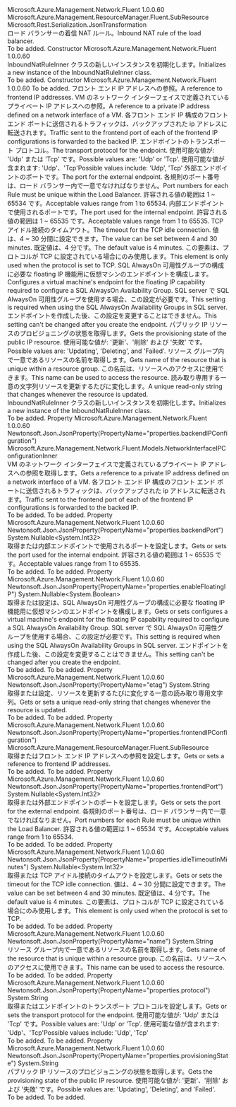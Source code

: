 <Type Name="InboundNatRuleInner" FullName="Microsoft.Azure.Management.Network.Fluent.Models.InboundNatRuleInner">
  <TypeSignature Language="C#" Value="public class InboundNatRuleInner : Microsoft.Azure.Management.ResourceManager.Fluent.SubResource" />
  <TypeSignature Language="ILAsm" Value=".class public auto ansi beforefieldinit InboundNatRuleInner extends Microsoft.Azure.Management.ResourceManager.Fluent.SubResource" />
  <TypeSignature Language="DocId" Value="T:Microsoft.Azure.Management.Network.Fluent.Models.InboundNatRuleInner" />
  <TypeSignature Language="VB.NET" Value="Public Class InboundNatRuleInner&#xA;Inherits SubResource" />
  <TypeSignature Language="F#" Value="type InboundNatRuleInner = class&#xA;    inherit SubResource" />
  <AssemblyInfo>
    <AssemblyName>Microsoft.Azure.Management.Network.Fluent</AssemblyName>
    <AssemblyVersion>1.0.0.60</AssemblyVersion>
  </AssemblyInfo>
  <Base>
    <BaseTypeName>Microsoft.Azure.Management.ResourceManager.Fluent.SubResource</BaseTypeName>
  </Base>
  <Interfaces />
  <Attributes>
    <Attribute>
      <AttributeName>Microsoft.Rest.Serialization.JsonTransformation</AttributeName>
    </Attribute>
  </Attributes>
  <Docs>
    <summary>
            <span data-ttu-id="79a68-101">ロード バランサーの着信 NAT ルール。</span><span class="sxs-lookup"><span data-stu-id="79a68-101">Inbound NAT rule of the load balancer.</span></span>
            </summary>
    <remarks>To be added.</remarks>
  </Docs>
  <Members>
    <Member MemberName=".ctor">
      <MemberSignature Language="C#" Value="public InboundNatRuleInner ();" />
      <MemberSignature Language="ILAsm" Value=".method public hidebysig specialname rtspecialname instance void .ctor() cil managed" />
      <MemberSignature Language="DocId" Value="M:Microsoft.Azure.Management.Network.Fluent.Models.InboundNatRuleInner.#ctor" />
      <MemberSignature Language="VB.NET" Value="Public Sub New ()" />
      <MemberType>Constructor</MemberType>
      <AssemblyInfo>
        <AssemblyName>Microsoft.Azure.Management.Network.Fluent</AssemblyName>
        <AssemblyVersion>1.0.0.60</AssemblyVersion>
      </AssemblyInfo>
      <Parameters />
      <Docs>
        <summary>
            <span data-ttu-id="79a68-102">InboundNatRuleInner クラスの新しいインスタンスを初期化します。</span><span class="sxs-lookup"><span data-stu-id="79a68-102">Initializes a new instance of the InboundNatRuleInner class.</span></span>
            </summary>
        <remarks>To be added.</remarks>
      </Docs>
    </Member>
    <Member MemberName=".ctor">
      <MemberSignature Language="C#" Value="public InboundNatRuleInner (string id = null, Microsoft.Azure.Management.ResourceManager.Fluent.SubResource frontendIPConfiguration = null, Microsoft.Azure.Management.Network.Fluent.Models.NetworkInterfaceIPConfigurationInner backendIPConfiguration = null, string protocol = null, Nullable&lt;int&gt; frontendPort = null, Nullable&lt;int&gt; backendPort = null, Nullable&lt;int&gt; idleTimeoutInMinutes = null, Nullable&lt;bool&gt; enableFloatingIP = null, string provisioningState = null, string name = null, string etag = null);" />
      <MemberSignature Language="ILAsm" Value=".method public hidebysig specialname rtspecialname instance void .ctor(string id, class Microsoft.Azure.Management.ResourceManager.Fluent.SubResource frontendIPConfiguration, class Microsoft.Azure.Management.Network.Fluent.Models.NetworkInterfaceIPConfigurationInner backendIPConfiguration, string protocol, valuetype System.Nullable`1&lt;int32&gt; frontendPort, valuetype System.Nullable`1&lt;int32&gt; backendPort, valuetype System.Nullable`1&lt;int32&gt; idleTimeoutInMinutes, valuetype System.Nullable`1&lt;bool&gt; enableFloatingIP, string provisioningState, string name, string etag) cil managed" />
      <MemberSignature Language="DocId" Value="M:Microsoft.Azure.Management.Network.Fluent.Models.InboundNatRuleInner.#ctor(System.String,Microsoft.Azure.Management.ResourceManager.Fluent.SubResource,Microsoft.Azure.Management.Network.Fluent.Models.NetworkInterfaceIPConfigurationInner,System.String,System.Nullable{System.Int32},System.Nullable{System.Int32},System.Nullable{System.Int32},System.Nullable{System.Boolean},System.String,System.String,System.String)" />
      <MemberSignature Language="VB.NET" Value="Public Sub New (Optional id As String = null, Optional frontendIPConfiguration As SubResource = null, Optional backendIPConfiguration As NetworkInterfaceIPConfigurationInner = null, Optional protocol As String = null, Optional frontendPort As Nullable(Of Integer) = null, Optional backendPort As Nullable(Of Integer) = null, Optional idleTimeoutInMinutes As Nullable(Of Integer) = null, Optional enableFloatingIP As Nullable(Of Boolean) = null, Optional provisioningState As String = null, Optional name As String = null, Optional etag As String = null)" />
      <MemberSignature Language="F#" Value="new Microsoft.Azure.Management.Network.Fluent.Models.InboundNatRuleInner : string * Microsoft.Azure.Management.ResourceManager.Fluent.SubResource * Microsoft.Azure.Management.Network.Fluent.Models.NetworkInterfaceIPConfigurationInner * string * Nullable&lt;int&gt; * Nullable&lt;int&gt; * Nullable&lt;int&gt; * Nullable&lt;bool&gt; * string * string * string -&gt; Microsoft.Azure.Management.Network.Fluent.Models.InboundNatRuleInner" Usage="new Microsoft.Azure.Management.Network.Fluent.Models.InboundNatRuleInner (id, frontendIPConfiguration, backendIPConfiguration, protocol, frontendPort, backendPort, idleTimeoutInMinutes, enableFloatingIP, provisioningState, name, etag)" />
      <MemberType>Constructor</MemberType>
      <AssemblyInfo>
        <AssemblyName>Microsoft.Azure.Management.Network.Fluent</AssemblyName>
        <AssemblyVersion>1.0.0.60</AssemblyVersion>
      </AssemblyInfo>
      <Parameters>
        <Parameter Name="id" Type="System.String" />
        <Parameter Name="frontendIPConfiguration" Type="Microsoft.Azure.Management.ResourceManager.Fluent.SubResource" />
        <Parameter Name="backendIPConfiguration" Type="Microsoft.Azure.Management.Network.Fluent.Models.NetworkInterfaceIPConfigurationInner" />
        <Parameter Name="protocol" Type="System.String" />
        <Parameter Name="frontendPort" Type="System.Nullable&lt;System.Int32&gt;" />
        <Parameter Name="backendPort" Type="System.Nullable&lt;System.Int32&gt;" />
        <Parameter Name="idleTimeoutInMinutes" Type="System.Nullable&lt;System.Int32&gt;" />
        <Parameter Name="enableFloatingIP" Type="System.Nullable&lt;System.Boolean&gt;" />
        <Parameter Name="provisioningState" Type="System.String" />
        <Parameter Name="name" Type="System.String" />
        <Parameter Name="etag" Type="System.String" />
      </Parameters>
      <Docs>
        <param name="id">To be added.</param>
        <param name="frontendIPConfiguration"><span data-ttu-id="79a68-103">フロント エンド IP アドレスへの参照。</span><span class="sxs-lookup"><span data-stu-id="79a68-103">A reference to frontend IP addresses.</span></span></param>
        <param name="backendIPConfiguration"><span data-ttu-id="79a68-104">VM のネットワーク インターフェイスで定義されているプライベート IP アドレスへの参照。</span><span class="sxs-lookup"><span data-stu-id="79a68-104">A reference to a private IP address defined on a network interface of a VM.</span></span> <span data-ttu-id="79a68-105">各フロント エンド IP 構成のフロント エンド ポートに送信されるトラフィックは、バックアップされた ip アドレスに転送されます。</span><span class="sxs-lookup"><span data-stu-id="79a68-105">Traffic sent to the frontend port of each of the frontend IP configurations is forwarded to the backed IP.</span></span></param>
        <param name="protocol"><span data-ttu-id="79a68-106">エンドポイントのトランスポート プロトコル。</span><span class="sxs-lookup"><span data-stu-id="79a68-106">The transport protocol for the endpoint.</span></span>
            <span data-ttu-id="79a68-107">使用可能な値が: 'Udp' または 'Tcp' です。</span><span class="sxs-lookup"><span data-stu-id="79a68-107">Possible values are: 'Udp' or 'Tcp'.</span></span> <span data-ttu-id="79a68-108">使用可能な値が含まれます: 'Udp'、'Tcp'</span><span class="sxs-lookup"><span data-stu-id="79a68-108">Possible values include: 'Udp', 'Tcp'</span></span></param>
        <param name="frontendPort"><span data-ttu-id="79a68-109">外部エンドポイントのポートです。</span><span class="sxs-lookup"><span data-stu-id="79a68-109">The port for the external endpoint.</span></span> <span data-ttu-id="79a68-110">各規則のポート番号は、ロード バランサー内で一意でなければなりません。</span><span class="sxs-lookup"><span data-stu-id="79a68-110">Port numbers for each Rule must be unique within the Load Balancer.</span></span>
            <span data-ttu-id="79a68-111">許容される値の範囲は 1 ~ 65534 です。</span><span class="sxs-lookup"><span data-stu-id="79a68-111">Acceptable values range from 1 to 65534.</span></span></param>
        <param name="backendPort"><span data-ttu-id="79a68-112">内部エンドポイントで使用されるポートです。</span><span class="sxs-lookup"><span data-stu-id="79a68-112">The port used for the internal endpoint.</span></span>
            <span data-ttu-id="79a68-113">許容される値の範囲は 1 ~ 65535 です。</span><span class="sxs-lookup"><span data-stu-id="79a68-113">Acceptable values range from 1 to 65535.</span></span></param>
        <param name="idleTimeoutInMinutes"><span data-ttu-id="79a68-114">TCP アイドル接続のタイムアウト。</span><span class="sxs-lookup"><span data-stu-id="79a68-114">The timeout for the TCP idle connection.</span></span> <span data-ttu-id="79a68-115">値は、4 ~ 30 分間に設定できます。</span><span class="sxs-lookup"><span data-stu-id="79a68-115">The value can be set between 4 and 30 minutes.</span></span> <span data-ttu-id="79a68-116">既定値は、4 分です。</span><span class="sxs-lookup"><span data-stu-id="79a68-116">The default value is 4 minutes.</span></span> <span data-ttu-id="79a68-117">この要素は、プロトコルが TCP に設定されている場合にのみ使用します。</span><span class="sxs-lookup"><span data-stu-id="79a68-117">This element is only used when the protocol is set to TCP.</span></span></param>
        <param name="enableFloatingIP"><span data-ttu-id="79a68-118">SQL AlwaysOn 可用性グループの構成に必要な floating IP 機能用に仮想マシンのエンドポイントを構成します。</span><span class="sxs-lookup"><span data-stu-id="79a68-118">Configures a virtual machine's endpoint for the floating IP capability required to configure a SQL AlwaysOn Availability Group.</span></span> <span data-ttu-id="79a68-119">SQL server で SQL AlwaysOn 可用性グループを使用する場合、この設定が必要です。</span><span class="sxs-lookup"><span data-stu-id="79a68-119">This setting is required when using the SQL AlwaysOn Availability Groups in SQL server.</span></span> <span data-ttu-id="79a68-120">エンドポイントを作成した後、この設定を変更することはできません。</span><span class="sxs-lookup"><span data-stu-id="79a68-120">This setting can't be changed after you create the endpoint.</span></span></param>
        <param name="provisioningState"><span data-ttu-id="79a68-121">パブリック IP リソースのプロビジョニングの状態を取得します。</span><span class="sxs-lookup"><span data-stu-id="79a68-121">Gets the provisioning state of the public IP resource.</span></span> <span data-ttu-id="79a68-122">使用可能な値が: '更新'、'削除' および '失敗' です。</span><span class="sxs-lookup"><span data-stu-id="79a68-122">Possible values are: 'Updating', 'Deleting', and 'Failed'.</span></span></param>
        <param name="name"><span data-ttu-id="79a68-123">リソース グループ内で一意であるリソースの名前を取得します。</span><span class="sxs-lookup"><span data-stu-id="79a68-123">Gets name of the resource that is unique within a resource group.</span></span> <span data-ttu-id="79a68-124">この名前は、リソースへのアクセスに使用できます。</span><span class="sxs-lookup"><span data-stu-id="79a68-124">This name can be used to access the resource.</span></span></param>
        <param name="etag"><span data-ttu-id="79a68-125">読み取り専用する一意の文字列リソースを更新するたびに変化します。</span><span class="sxs-lookup"><span data-stu-id="79a68-125">A unique read-only string that changes whenever the resource is updated.</span></span></param>
        <summary>
            <span data-ttu-id="79a68-126">InboundNatRuleInner クラスの新しいインスタンスを初期化します。</span><span class="sxs-lookup"><span data-stu-id="79a68-126">Initializes a new instance of the InboundNatRuleInner class.</span></span>
            </summary>
        <remarks>To be added.</remarks>
      </Docs>
    </Member>
    <Member MemberName="BackendIPConfiguration">
      <MemberSignature Language="C#" Value="public Microsoft.Azure.Management.Network.Fluent.Models.NetworkInterfaceIPConfigurationInner BackendIPConfiguration { get; }" />
      <MemberSignature Language="ILAsm" Value=".property instance class Microsoft.Azure.Management.Network.Fluent.Models.NetworkInterfaceIPConfigurationInner BackendIPConfiguration" />
      <MemberSignature Language="DocId" Value="P:Microsoft.Azure.Management.Network.Fluent.Models.InboundNatRuleInner.BackendIPConfiguration" />
      <MemberSignature Language="VB.NET" Value="Public ReadOnly Property BackendIPConfiguration As NetworkInterfaceIPConfigurationInner" />
      <MemberSignature Language="F#" Value="member this.BackendIPConfiguration : Microsoft.Azure.Management.Network.Fluent.Models.NetworkInterfaceIPConfigurationInner" Usage="Microsoft.Azure.Management.Network.Fluent.Models.InboundNatRuleInner.BackendIPConfiguration" />
      <MemberType>Property</MemberType>
      <AssemblyInfo>
        <AssemblyName>Microsoft.Azure.Management.Network.Fluent</AssemblyName>
        <AssemblyVersion>1.0.0.60</AssemblyVersion>
      </AssemblyInfo>
      <Attributes>
        <Attribute>
          <AttributeName>Newtonsoft.Json.JsonProperty(PropertyName="properties.backendIPConfiguration")</AttributeName>
        </Attribute>
      </Attributes>
      <ReturnValue>
        <ReturnType>Microsoft.Azure.Management.Network.Fluent.Models.NetworkInterfaceIPConfigurationInner</ReturnType>
      </ReturnValue>
      <Docs>
        <summary>
            <span data-ttu-id="79a68-127">VM のネットワーク インターフェイスで定義されているプライベート IP アドレスへの参照を取得します。</span><span class="sxs-lookup"><span data-stu-id="79a68-127">Gets a reference to a private IP address defined on a network interface of a VM.</span></span> <span data-ttu-id="79a68-128">各フロント エンド IP 構成のフロント エンド ポートに送信されるトラフィックは、バックアップされた ip アドレスに転送されます。</span><span class="sxs-lookup"><span data-stu-id="79a68-128">Traffic sent to the frontend port of each of the frontend IP configurations is forwarded to the backed IP.</span></span>
            </summary>
        <value>To be added.</value>
        <remarks>To be added.</remarks>
      </Docs>
    </Member>
    <Member MemberName="BackendPort">
      <MemberSignature Language="C#" Value="public Nullable&lt;int&gt; BackendPort { get; set; }" />
      <MemberSignature Language="ILAsm" Value=".property instance valuetype System.Nullable`1&lt;int32&gt; BackendPort" />
      <MemberSignature Language="DocId" Value="P:Microsoft.Azure.Management.Network.Fluent.Models.InboundNatRuleInner.BackendPort" />
      <MemberSignature Language="VB.NET" Value="Public Property BackendPort As Nullable(Of Integer)" />
      <MemberSignature Language="F#" Value="member this.BackendPort : Nullable&lt;int&gt; with get, set" Usage="Microsoft.Azure.Management.Network.Fluent.Models.InboundNatRuleInner.BackendPort" />
      <MemberType>Property</MemberType>
      <AssemblyInfo>
        <AssemblyName>Microsoft.Azure.Management.Network.Fluent</AssemblyName>
        <AssemblyVersion>1.0.0.60</AssemblyVersion>
      </AssemblyInfo>
      <Attributes>
        <Attribute>
          <AttributeName>Newtonsoft.Json.JsonProperty(PropertyName="properties.backendPort")</AttributeName>
        </Attribute>
      </Attributes>
      <ReturnValue>
        <ReturnType>System.Nullable&lt;System.Int32&gt;</ReturnType>
      </ReturnValue>
      <Docs>
        <summary>
            <span data-ttu-id="79a68-129">取得または内部エンドポイントで使用されるポートを設定します。</span><span class="sxs-lookup"><span data-stu-id="79a68-129">Gets or sets the port used for the internal endpoint.</span></span> <span data-ttu-id="79a68-130">許容される値の範囲は 1 ~ 65535 です。</span><span class="sxs-lookup"><span data-stu-id="79a68-130">Acceptable values range from 1 to 65535.</span></span>
            </summary>
        <value>To be added.</value>
        <remarks>To be added.</remarks>
      </Docs>
    </Member>
    <Member MemberName="EnableFloatingIP">
      <MemberSignature Language="C#" Value="public Nullable&lt;bool&gt; EnableFloatingIP { get; set; }" />
      <MemberSignature Language="ILAsm" Value=".property instance valuetype System.Nullable`1&lt;bool&gt; EnableFloatingIP" />
      <MemberSignature Language="DocId" Value="P:Microsoft.Azure.Management.Network.Fluent.Models.InboundNatRuleInner.EnableFloatingIP" />
      <MemberSignature Language="VB.NET" Value="Public Property EnableFloatingIP As Nullable(Of Boolean)" />
      <MemberSignature Language="F#" Value="member this.EnableFloatingIP : Nullable&lt;bool&gt; with get, set" Usage="Microsoft.Azure.Management.Network.Fluent.Models.InboundNatRuleInner.EnableFloatingIP" />
      <MemberType>Property</MemberType>
      <AssemblyInfo>
        <AssemblyName>Microsoft.Azure.Management.Network.Fluent</AssemblyName>
        <AssemblyVersion>1.0.0.60</AssemblyVersion>
      </AssemblyInfo>
      <Attributes>
        <Attribute>
          <AttributeName>Newtonsoft.Json.JsonProperty(PropertyName="properties.enableFloatingIP")</AttributeName>
        </Attribute>
      </Attributes>
      <ReturnValue>
        <ReturnType>System.Nullable&lt;System.Boolean&gt;</ReturnType>
      </ReturnValue>
      <Docs>
        <summary>
            <span data-ttu-id="79a68-131">取得または設定は、SQL AlwaysOn 可用性グループの構成に必要な floating IP 機能用に仮想マシンのエンドポイントを構成します。</span><span class="sxs-lookup"><span data-stu-id="79a68-131">Gets or sets configures a virtual machine's endpoint for the floating IP capability required to configure a SQL AlwaysOn Availability Group.</span></span> <span data-ttu-id="79a68-132">SQL server で SQL AlwaysOn 可用性グループを使用する場合、この設定が必要です。</span><span class="sxs-lookup"><span data-stu-id="79a68-132">This setting is required when using the SQL AlwaysOn Availability Groups in SQL server.</span></span> <span data-ttu-id="79a68-133">エンドポイントを作成した後、この設定を変更することはできません。</span><span class="sxs-lookup"><span data-stu-id="79a68-133">This setting can't be changed after you create the endpoint.</span></span>
            </summary>
        <value>To be added.</value>
        <remarks>To be added.</remarks>
      </Docs>
    </Member>
    <Member MemberName="Etag">
      <MemberSignature Language="C#" Value="public string Etag { get; set; }" />
      <MemberSignature Language="ILAsm" Value=".property instance string Etag" />
      <MemberSignature Language="DocId" Value="P:Microsoft.Azure.Management.Network.Fluent.Models.InboundNatRuleInner.Etag" />
      <MemberSignature Language="VB.NET" Value="Public Property Etag As String" />
      <MemberSignature Language="F#" Value="member this.Etag : string with get, set" Usage="Microsoft.Azure.Management.Network.Fluent.Models.InboundNatRuleInner.Etag" />
      <MemberType>Property</MemberType>
      <AssemblyInfo>
        <AssemblyName>Microsoft.Azure.Management.Network.Fluent</AssemblyName>
        <AssemblyVersion>1.0.0.60</AssemblyVersion>
      </AssemblyInfo>
      <Attributes>
        <Attribute>
          <AttributeName>Newtonsoft.Json.JsonProperty(PropertyName="etag")</AttributeName>
        </Attribute>
      </Attributes>
      <ReturnValue>
        <ReturnType>System.String</ReturnType>
      </ReturnValue>
      <Docs>
        <summary>
            <span data-ttu-id="79a68-134">取得または設定、リソースを更新するたびに変化する一意の読み取り専用文字列。</span><span class="sxs-lookup"><span data-stu-id="79a68-134">Gets or sets a unique read-only string that changes whenever the resource is updated.</span></span>
            </summary>
        <value>To be added.</value>
        <remarks>To be added.</remarks>
      </Docs>
    </Member>
    <Member MemberName="FrontendIPConfiguration">
      <MemberSignature Language="C#" Value="public Microsoft.Azure.Management.ResourceManager.Fluent.SubResource FrontendIPConfiguration { get; set; }" />
      <MemberSignature Language="ILAsm" Value=".property instance class Microsoft.Azure.Management.ResourceManager.Fluent.SubResource FrontendIPConfiguration" />
      <MemberSignature Language="DocId" Value="P:Microsoft.Azure.Management.Network.Fluent.Models.InboundNatRuleInner.FrontendIPConfiguration" />
      <MemberSignature Language="VB.NET" Value="Public Property FrontendIPConfiguration As SubResource" />
      <MemberSignature Language="F#" Value="member this.FrontendIPConfiguration : Microsoft.Azure.Management.ResourceManager.Fluent.SubResource with get, set" Usage="Microsoft.Azure.Management.Network.Fluent.Models.InboundNatRuleInner.FrontendIPConfiguration" />
      <MemberType>Property</MemberType>
      <AssemblyInfo>
        <AssemblyName>Microsoft.Azure.Management.Network.Fluent</AssemblyName>
        <AssemblyVersion>1.0.0.60</AssemblyVersion>
      </AssemblyInfo>
      <Attributes>
        <Attribute>
          <AttributeName>Newtonsoft.Json.JsonProperty(PropertyName="properties.frontendIPConfiguration")</AttributeName>
        </Attribute>
      </Attributes>
      <ReturnValue>
        <ReturnType>Microsoft.Azure.Management.ResourceManager.Fluent.SubResource</ReturnType>
      </ReturnValue>
      <Docs>
        <summary>
            <span data-ttu-id="79a68-135">取得またはフロント エンド IP アドレスへの参照を設定します。</span><span class="sxs-lookup"><span data-stu-id="79a68-135">Gets or sets a reference to frontend IP addresses.</span></span>
            </summary>
        <value>To be added.</value>
        <remarks>To be added.</remarks>
      </Docs>
    </Member>
    <Member MemberName="FrontendPort">
      <MemberSignature Language="C#" Value="public Nullable&lt;int&gt; FrontendPort { get; set; }" />
      <MemberSignature Language="ILAsm" Value=".property instance valuetype System.Nullable`1&lt;int32&gt; FrontendPort" />
      <MemberSignature Language="DocId" Value="P:Microsoft.Azure.Management.Network.Fluent.Models.InboundNatRuleInner.FrontendPort" />
      <MemberSignature Language="VB.NET" Value="Public Property FrontendPort As Nullable(Of Integer)" />
      <MemberSignature Language="F#" Value="member this.FrontendPort : Nullable&lt;int&gt; with get, set" Usage="Microsoft.Azure.Management.Network.Fluent.Models.InboundNatRuleInner.FrontendPort" />
      <MemberType>Property</MemberType>
      <AssemblyInfo>
        <AssemblyName>Microsoft.Azure.Management.Network.Fluent</AssemblyName>
        <AssemblyVersion>1.0.0.60</AssemblyVersion>
      </AssemblyInfo>
      <Attributes>
        <Attribute>
          <AttributeName>Newtonsoft.Json.JsonProperty(PropertyName="properties.frontendPort")</AttributeName>
        </Attribute>
      </Attributes>
      <ReturnValue>
        <ReturnType>System.Nullable&lt;System.Int32&gt;</ReturnType>
      </ReturnValue>
      <Docs>
        <summary>
            <span data-ttu-id="79a68-136">取得または外部エンドポイントのポートを設定します。</span><span class="sxs-lookup"><span data-stu-id="79a68-136">Gets or sets the port for the external endpoint.</span></span> <span data-ttu-id="79a68-137">各規則のポート番号は、ロード バランサー内で一意でなければなりません。</span><span class="sxs-lookup"><span data-stu-id="79a68-137">Port numbers for each Rule must be unique within the Load Balancer.</span></span> <span data-ttu-id="79a68-138">許容される値の範囲は 1 ~ 65534 です。</span><span class="sxs-lookup"><span data-stu-id="79a68-138">Acceptable values range from 1 to 65534.</span></span>
            </summary>
        <value>To be added.</value>
        <remarks>To be added.</remarks>
      </Docs>
    </Member>
    <Member MemberName="IdleTimeoutInMinutes">
      <MemberSignature Language="C#" Value="public Nullable&lt;int&gt; IdleTimeoutInMinutes { get; set; }" />
      <MemberSignature Language="ILAsm" Value=".property instance valuetype System.Nullable`1&lt;int32&gt; IdleTimeoutInMinutes" />
      <MemberSignature Language="DocId" Value="P:Microsoft.Azure.Management.Network.Fluent.Models.InboundNatRuleInner.IdleTimeoutInMinutes" />
      <MemberSignature Language="VB.NET" Value="Public Property IdleTimeoutInMinutes As Nullable(Of Integer)" />
      <MemberSignature Language="F#" Value="member this.IdleTimeoutInMinutes : Nullable&lt;int&gt; with get, set" Usage="Microsoft.Azure.Management.Network.Fluent.Models.InboundNatRuleInner.IdleTimeoutInMinutes" />
      <MemberType>Property</MemberType>
      <AssemblyInfo>
        <AssemblyName>Microsoft.Azure.Management.Network.Fluent</AssemblyName>
        <AssemblyVersion>1.0.0.60</AssemblyVersion>
      </AssemblyInfo>
      <Attributes>
        <Attribute>
          <AttributeName>Newtonsoft.Json.JsonProperty(PropertyName="properties.idleTimeoutInMinutes")</AttributeName>
        </Attribute>
      </Attributes>
      <ReturnValue>
        <ReturnType>System.Nullable&lt;System.Int32&gt;</ReturnType>
      </ReturnValue>
      <Docs>
        <summary>
            <span data-ttu-id="79a68-139">取得または TCP アイドル接続のタイムアウトを設定します。</span><span class="sxs-lookup"><span data-stu-id="79a68-139">Gets or sets the timeout for the TCP idle connection.</span></span> <span data-ttu-id="79a68-140">値は、4 ~ 30 分間に設定できます。</span><span class="sxs-lookup"><span data-stu-id="79a68-140">The value can be set between 4 and 30 minutes.</span></span> <span data-ttu-id="79a68-141">既定値は、4 分です。</span><span class="sxs-lookup"><span data-stu-id="79a68-141">The default value is 4 minutes.</span></span>
            <span data-ttu-id="79a68-142">この要素は、プロトコルが TCP に設定されている場合にのみ使用します。</span><span class="sxs-lookup"><span data-stu-id="79a68-142">This element is only used when the protocol is set to TCP.</span></span>
            </summary>
        <value>To be added.</value>
        <remarks>To be added.</remarks>
      </Docs>
    </Member>
    <Member MemberName="Name">
      <MemberSignature Language="C#" Value="public string Name { get; set; }" />
      <MemberSignature Language="ILAsm" Value=".property instance string Name" />
      <MemberSignature Language="DocId" Value="P:Microsoft.Azure.Management.Network.Fluent.Models.InboundNatRuleInner.Name" />
      <MemberSignature Language="VB.NET" Value="Public Property Name As String" />
      <MemberSignature Language="F#" Value="member this.Name : string with get, set" Usage="Microsoft.Azure.Management.Network.Fluent.Models.InboundNatRuleInner.Name" />
      <MemberType>Property</MemberType>
      <AssemblyInfo>
        <AssemblyName>Microsoft.Azure.Management.Network.Fluent</AssemblyName>
        <AssemblyVersion>1.0.0.60</AssemblyVersion>
      </AssemblyInfo>
      <Attributes>
        <Attribute>
          <AttributeName>Newtonsoft.Json.JsonProperty(PropertyName="name")</AttributeName>
        </Attribute>
      </Attributes>
      <ReturnValue>
        <ReturnType>System.String</ReturnType>
      </ReturnValue>
      <Docs>
        <summary>
            <span data-ttu-id="79a68-143">リソース グループ内で一意であるリソースの名前を取得します。</span><span class="sxs-lookup"><span data-stu-id="79a68-143">Gets name of the resource that is unique within a resource group.</span></span>
            <span data-ttu-id="79a68-144">この名前は、リソースへのアクセスに使用できます。</span><span class="sxs-lookup"><span data-stu-id="79a68-144">This name can be used to access the resource.</span></span>
            </summary>
        <value>To be added.</value>
        <remarks>To be added.</remarks>
      </Docs>
    </Member>
    <Member MemberName="Protocol">
      <MemberSignature Language="C#" Value="public string Protocol { get; set; }" />
      <MemberSignature Language="ILAsm" Value=".property instance string Protocol" />
      <MemberSignature Language="DocId" Value="P:Microsoft.Azure.Management.Network.Fluent.Models.InboundNatRuleInner.Protocol" />
      <MemberSignature Language="VB.NET" Value="Public Property Protocol As String" />
      <MemberSignature Language="F#" Value="member this.Protocol : string with get, set" Usage="Microsoft.Azure.Management.Network.Fluent.Models.InboundNatRuleInner.Protocol" />
      <MemberType>Property</MemberType>
      <AssemblyInfo>
        <AssemblyName>Microsoft.Azure.Management.Network.Fluent</AssemblyName>
        <AssemblyVersion>1.0.0.60</AssemblyVersion>
      </AssemblyInfo>
      <Attributes>
        <Attribute>
          <AttributeName>Newtonsoft.Json.JsonProperty(PropertyName="properties.protocol")</AttributeName>
        </Attribute>
      </Attributes>
      <ReturnValue>
        <ReturnType>System.String</ReturnType>
      </ReturnValue>
      <Docs>
        <summary>
            <span data-ttu-id="79a68-145">取得またはエンドポイントのトランスポート プロトコルを設定します。</span><span class="sxs-lookup"><span data-stu-id="79a68-145">Gets or sets the transport protocol for the endpoint.</span></span> <span data-ttu-id="79a68-146">使用可能な値が: 'Udp' または 'Tcp' です。</span><span class="sxs-lookup"><span data-stu-id="79a68-146">Possible values are: 'Udp' or 'Tcp'.</span></span> <span data-ttu-id="79a68-147">使用可能な値が含まれます: 'Udp'、'Tcp'</span><span class="sxs-lookup"><span data-stu-id="79a68-147">Possible values include: 'Udp', 'Tcp'</span></span>
            </summary>
        <value>To be added.</value>
        <remarks>To be added.</remarks>
      </Docs>
    </Member>
    <Member MemberName="ProvisioningState">
      <MemberSignature Language="C#" Value="public string ProvisioningState { get; set; }" />
      <MemberSignature Language="ILAsm" Value=".property instance string ProvisioningState" />
      <MemberSignature Language="DocId" Value="P:Microsoft.Azure.Management.Network.Fluent.Models.InboundNatRuleInner.ProvisioningState" />
      <MemberSignature Language="VB.NET" Value="Public Property ProvisioningState As String" />
      <MemberSignature Language="F#" Value="member this.ProvisioningState : string with get, set" Usage="Microsoft.Azure.Management.Network.Fluent.Models.InboundNatRuleInner.ProvisioningState" />
      <MemberType>Property</MemberType>
      <AssemblyInfo>
        <AssemblyName>Microsoft.Azure.Management.Network.Fluent</AssemblyName>
        <AssemblyVersion>1.0.0.60</AssemblyVersion>
      </AssemblyInfo>
      <Attributes>
        <Attribute>
          <AttributeName>Newtonsoft.Json.JsonProperty(PropertyName="properties.provisioningState")</AttributeName>
        </Attribute>
      </Attributes>
      <ReturnValue>
        <ReturnType>System.String</ReturnType>
      </ReturnValue>
      <Docs>
        <summary>
            <span data-ttu-id="79a68-148">パブリック IP リソースのプロビジョニングの状態を取得します。</span><span class="sxs-lookup"><span data-stu-id="79a68-148">Gets the provisioning state of the public IP resource.</span></span> <span data-ttu-id="79a68-149">使用可能な値が: '更新'、'削除' および '失敗' です。</span><span class="sxs-lookup"><span data-stu-id="79a68-149">Possible values are: 'Updating', 'Deleting', and 'Failed'.</span></span>
            </summary>
        <value>To be added.</value>
        <remarks>To be added.</remarks>
      </Docs>
    </Member>
  </Members>
</Type>